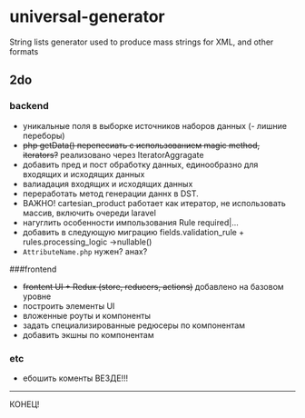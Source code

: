 # universal-generator
String lists generator used to produce mass strings for XML, and other formats

## 2do
### backend
- уникальные поля в выборке источников наборов данных (- лишние переборы)
- ~~php getData() перепесиать с использованием magic method, iterators?~~ реализовано через IteratorAggragate
- добавить пред и пост обработку данных, единообразно для входящих и исходящих данных
- валиадация входящих и исходящих данных
- переработать метод генерации даннх в DST.
- ВАЖНО! cartesian_product работает как итератор, не использовать массив, включить очереди laravel
- нагуглить особенности импользования Rule required|...
- добавить в следующую миграцию fields.validation_rule + rules.processing_logic ->nullable()
- `AttributeName.php` нужен? анах?

###frontend
- ~~frontent UI + Redux (store, reducers, actions)~~ добавлено на базовом уровне
- построить элементы UI
- вложенные роуты и компоненты
- задать специализированные редюсеры по компонентам
- добавить экшны по компонентам

### etc
- ебошить коменты ВЕЗДЕ!!!



---

КОНЕЦ!
